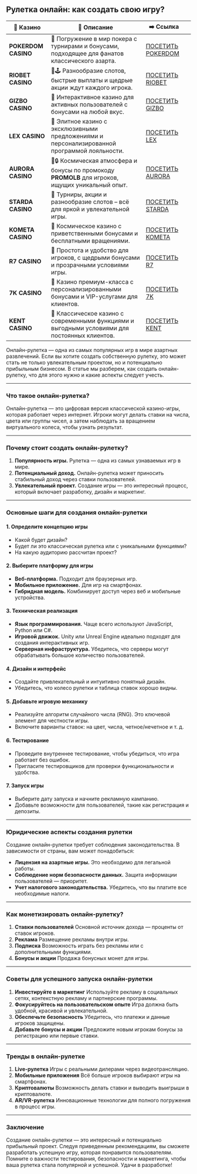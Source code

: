 ## Рулетка онлайн: как создать свою игру?
| 🎰 Казино           | 📜 Описание                                                                                       | ➡️ Ссылка                                                                                          |   |
| ------------------- | ------------------------------------------------------------------------------------------------- | -------------------------------------------------------------------------------------------------- | - |
| **POKERDOM CASINO** | 🎲 Погружение в мир покера с турнирами и бонусами, подходящее для фанатов классического азарта.   | [ПОСЕТИТЬ POKERDOM](https://brandplay.link/FwVc4f)                                                 |   |
| **RIOBET CASINO**   | 🌟🕹️ Разнообразие слотов, быстрые выплаты и щедрые акции ждут каждого игрока.                    | [ПОСЕТИТЬ RIOBET](https://brandplay.link/TnjsxFvH)                                                 |   |
| **GIZBO CASINO**    | 🚀 Интерактивное казино для активных пользователей с бонусами на любой вкус.                      | [ПОСЕТИТЬ GIZBO](https://brandplay.link/rvzLrVLp)                                                  |   |
| **LEX CASINO**      | 🎰 Элитное казино с эксклюзивными предложениями и персонализированной программой лояльности.      | [ПОСЕТИТЬ LEX](https://brandplay.link/VMqNXPFs)                                                    |   |
| **AURORA CASINO**   | 🌌🔒 Космическая атмосфера и бонусы по промокоду **PROMOLB** для игроков, ищущих уникальный опыт. | [ПОСЕТИТЬ AURORA](https://10trafic-stat2.com/click/668546556bcc6313411604bc/6766/13031/subaccount) |   |
| **STARDA CASINO**   | 🌠 Турниры, акции и разнообразие слотов – всё для яркой и увлекательной игры.                     | [ПОСЕТИТЬ STARDA](https://brandplay.link/HDcDrxLk)                                                 |   |
| **KOMETA CASINO**   | 💫 Космическое казино с приветственными бонусами и бесплатными вращениями.                        | [ПОСЕТИТЬ KOMETA](https://brandplay.link/jHzFFYGv)                                                 |   |
| **R7 CASINO**       | 🎯 Простота и удобство для игроков, с щедрыми бонусами и прозрачными условиями игры.              | [ПОСЕТИТЬ R7](https://brandplay.link/dByFXP7h)                                                     |   |
| **7K CASINO**       | 💎 Казино премиум-класса с персонализированными бонусами и VIP-услугами для клиентов.             | [ПОСЕТИТЬ 7K](https://brandplay.link/dd46bNgD)                                                     |   |
| **KENT CASINO**     | 🎲 Классическое казино с современными функциями и выгодными условиями для постоянных клиентов.    | [ПОСЕТИТЬ KENT](https://brandplay.link/XRH1g6Vb)                                                   |   |

Онлайн-рулетка — одна из самых популярных игр в мире азартных развлечений. Если вы хотите создать собственную рулетку, это может стать не только увлекательным проектом, но и потенциально прибыльным бизнесом. В статье мы разберем, как создать онлайн-рулетку, что для этого нужно и какие аспекты следует учесть.

***

### **Что такое онлайн-рулетка?**

Онлайн-рулетка — это цифровая версия классической казино-игры, которая работает через интернет. Игроки могут делать ставки на числа, цвета или группы чисел, а затем наблюдать за вращением виртуального колеса, чтобы узнать результат.

***

### **Почему стоит создать онлайн-рулетку?**

1. **Популярность игры.** Рулетка — одна из самых узнаваемых игр в мире.
2. **Потенциальный доход.** Онлайн-рулетка может приносить стабильный доход через ставки пользователей.
3. **Увлекательный проект.** Создание игры — это интересный процесс, который включает разработку, дизайн и маркетинг.

***

### **Основные шаги для создания онлайн-рулетки**

#### 1. **Определите концепцию игры**

* Какой будет дизайн?
* Будет ли это классическая рулетка или с уникальными функциями?
* На какую аудиторию рассчитан проект?

#### 2. **Выберите платформу для игры**

* **Веб-платформа.** Подходит для браузерных игр.
* **Мобильное приложение.** Для игр на смартфонах.
* **Гибридная модель.** Комбинирует доступ через веб и мобильные устройства.

#### 3. **Техническая реализация**

* **Язык программирования.** Чаще всего используют JavaScript, Python или C#.
* **Игровой движок.** Unity или Unreal Engine идеально подходят для создания интерактивных игр.
* **Серверная инфраструктура.** Убедитесь, что серверы могут обрабатывать большое количество пользователей.

#### 4. **Дизайн и интерфейс**

* Создайте привлекательный и интуитивно понятный дизайн.
* Убедитесь, что колесо рулетки и таблица ставок хорошо видны.

#### 5. **Добавьте игровую механику**

* Реализуйте алгоритм случайного числа (RNG). Это ключевой элемент для честности игры.
* Включите варианты ставок: на цвет, числа, четное/нечетное и т. д.

#### 6. **Тестирование**

* Проведите внутреннее тестирование, чтобы убедиться, что игра работает без ошибок.
* Пригласите тестировщиков для проверки функциональности и удобства.

#### 7. **Запуск игры**

* Выберите дату запуска и начните рекламную кампанию.
* Добавьте возможности для пользователей, такие как регистрация и депозиты.

***

### **Юридические аспекты создания рулетки**

Создание онлайн-рулетки требует соблюдения законодательства. В зависимости от страны, вам может понадобиться:

* **Лицензия на азартные игры.** Это необходимо для легальной работы.
* **Соблюдение норм безопасности данных.** Защита информации пользователей — приоритет.
* **Учет налогового законодательства.** Убедитесь, что вы платите все необходимые налоги.

***

### **Как монетизировать онлайн-рулетку?**

1. **Ставки пользователей**
   Основной источник дохода — проценты от ставок игроков.
2. **Реклама**
   Размещение рекламы внутри игры.
3. **Подписка**
   Возможность играть без рекламы или с дополнительными функциями.
4. **Бонусы и акции**
   Продажа бонусных монет для игры.

***

### **Советы для успешного запуска онлайн-рулетки**

1. **Инвестируйте в маркетинг**
   Используйте рекламу в социальных сетях, контекстную рекламу и партнерские программы.
2. **Фокусируйтесь на пользовательском опыте**
   Игра должна быть удобной, красивой и увлекательной.
3. **Обеспечьте безопасность**
   Убедитесь, что платежи и данные игроков защищены.
4. **Добавьте бонусы и акции**
   Предложите новым игрокам бонусы за регистрацию или первые ставки.

***

### **Тренды в онлайн-рулетке**

1. **Live-рулетка**
   Игры с реальными дилерами через видеотрансляцию.
2. **Мобильные приложения**
   Всё больше игроков выбирают игры на смартфонах.
3. **Криптовалюты**
   Возможность делать ставки и выводить выигрыши в криптовалюте.
4. **AR/VR-рулетка**
   Инновационные технологии для полного погружения в процесс игры.

***

### **Заключение**

Создание онлайн-рулетки — это интересный и потенциально прибыльный проект. Следуя приведенным рекомендациям, вы сможете разработать успешную игру, которая понравится пользователям. Помните о важности тестирования, безопасности и маркетинга, чтобы ваша рулетка стала популярной и успешной. Удачи в разработке!
